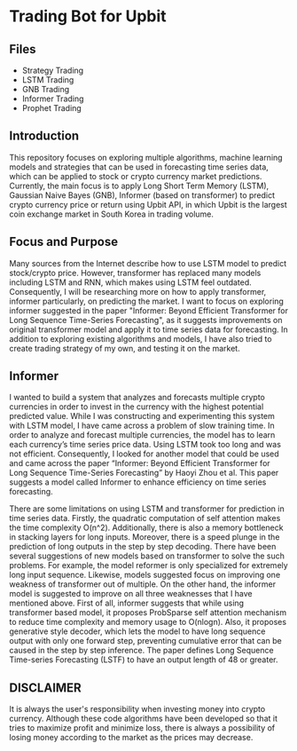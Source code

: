 # Trading Bot for Upbit

## Files
- Strategy Trading
- LSTM Trading
- GNB Trading
- Informer Trading
- Prophet Trading

## Introduction
This repository focuses on exploring multiple algorithms, machine learning models and strategies that can be used in forecasting
time series data, which can be applied to stock or crypto currency market predictions.
Currently, the main focus is to apply Long Short Term Memory (LSTM), Gaussian Naive Bayes (GNB), Informer (based on transformer)
to predict crypto currency price or return using Upbit API, in which Upbit is the largest coin exchange market in South Korea in trading volume. 

## Focus and Purpose
Many sources from the Internet describe how to use LSTM model to predict stock/crypto price. However, transformer has replaced many models including
LSTM and RNN, which makes using LSTM feel outdated. Consequently, I will be researching more on how to apply transformer, informer particularly, on
predicting the market. I want to focus on exploring informer suggested in the paper "Informer: Beyond Efficient Transformer for Long Sequence Time-Series Forecasting", as it 
suggests improvements on original transformer model and apply it to time series data for forecasting.
In addition to exploring existing algorithms and models, I have also tried to create trading strategy of my own, and testing it on the market.

## Informer

I wanted to build a system that analyzes and forecasts multiple crypto currencies in order to invest in the currency with the highest potential predicted value. While I was constructing and experimenting this system with LSTM model, I have came across a problem of slow training time. In order to analyze and forecast multiple currencies, the model has to learn each currency’s time series price data. Using LSTM took too long and was not efficient. Consequently, I looked for another model that could be used and came across the paper “Informer: Beyond Efficient Transformer for Long Sequence Time-Series Forecasting” by Haoyi Zhou et al. This paper suggests a model called Informer to enhance efficiency on time series forecasting. 

There are some limitations on using LSTM and transformer for prediction in time series data. Firstly, the quadratic computation of self attention makes the time complexity O(n^2). Additionally, there is also a memory bottleneck in stacking layers for long inputs. Moreover, there is a speed plunge in the prediction of long outputs in the step by step decoding. There have been several suggestions of new models based on transformer to solve the such problems. For example, the model reformer is only specialized for extremely long input sequence. Likewise, models suggested focus on improving one weakness of transformer out of multiple. On the other hand, the informer model is suggested to improve on all three weaknesses that I have mentioned above. 
First of all, informer suggests that while using transformer based model, it proposes ProbSparse self attention mechanism to reduce time complexity and memory usage to O(nlogn). Also, it proposes generative style decoder, which lets the model to have long sequence output with only one forward step, preventing cumulative error that can be caused in the step by step inference. 
The paper defines Long Sequence Time-series Forecasting (LSTF) to have an output length of 48 or greater. 

## DISCLAIMER
It is always the user's responsibility when investing money into crypto currency. Although these code algorithms have been developed so that it tries to maximize profit and minimize loss, there is always a possibility of losing money according to the market as the prices may decrease.


